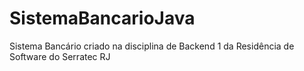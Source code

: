 # SistemaBancarioJava
Sistema Bancário criado na disciplina de Backend 1 da Residência de Software do Serratec RJ
